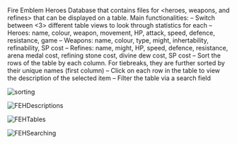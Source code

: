 Fire Emblem Heroes Database that contains files for <heroes, weapons, and refines> that can be displayed on a table.
Main functionalities:
	– Switch between <3> different table views to look through statistics for each
		– Heroes: name, colour, weapon, movement, HP, attack, speed, defence, resistance, game
		– Weapons: name, colour, type, might, inhertability, refinability, SP cost
		– Refines: name, might, HP, speed, defence, resistance, arena medal cost, refining stone cost, divine dew cost, SP cost
	– Sort the rows of the table by each column. For tiebreaks, they are further sorted by their unique names (first column)
	– Click on each row in the table to view the description of the selected item
	– Filter the table via a search field
	
	
![sorting](https://user-images.githubusercontent.com/47302107/137359822-e9a16ad0-e6d3-4d94-a356-a96606679569.gif)


![FEHDescriptions](https://user-images.githubusercontent.com/47302107/137358227-37db859d-6506-4f3a-a514-254b7bc924b3.gif)


![FEHTables](https://user-images.githubusercontent.com/47302107/137359790-a69a8095-16c1-47dc-be05-8128f552f6d0.gif)


![FEHSearching](https://user-images.githubusercontent.com/47302107/137359805-5341b104-a35c-41bc-b680-b129d93ed96f.gif)
